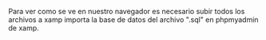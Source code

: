 Para ver como se ve en nuestro navegador es necesario subir todos los 
archivos a xamp importa la base de datos del archivo ".sql"
en phpmyadmin de xamp.
